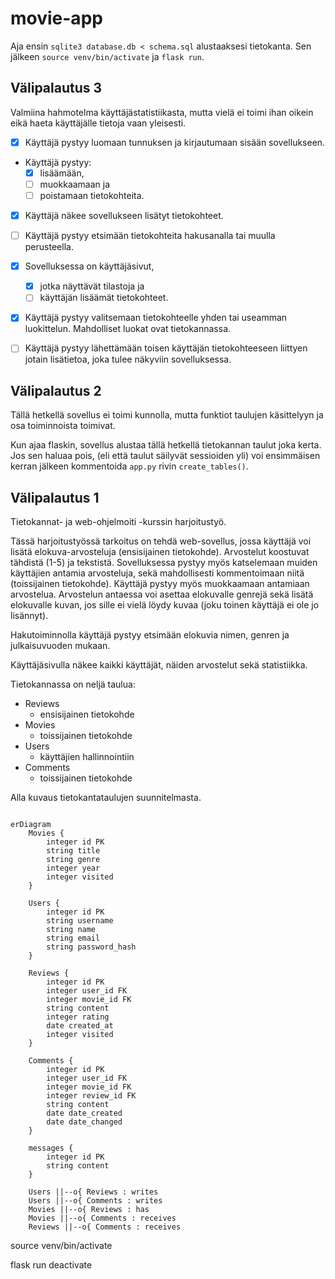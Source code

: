 

# movie-app

Aja ensin `sqlite3 database.db < schema.sql` alustaaksesi tietokanta. Sen jälkeen `source venv/bin/activate` ja `flask run`.


## Välipalautus 3

Valmiina hahmotelma käyttäjästatistiikasta, mutta vielä ei toimi ihan oikein eikä haeta käyttäjälle tietoja vaan yleisesti.

- [x] Käyttäjä pystyy luomaan tunnuksen ja kirjautumaan sisään sovellukseen.
- Käyttäjä pystyy: 
    - [x] lisäämään, 
    - [ ] muokkaamaan ja 
    - [ ] poistamaan tietokohteita.
- [x] Käyttäjä näkee sovellukseen lisätyt tietokohteet.
- [ ] Käyttäjä pystyy etsimään tietokohteita hakusanalla tai muulla perusteella.

- [x] Sovelluksessa on käyttäjäsivut, 
    - [x] jotka näyttävät tilastoja ja 
    - [ ] käyttäjän lisäämät tietokohteet.
- [x] Käyttäjä pystyy valitsemaan tietokohteelle yhden tai useamman luokittelun. Mahdolliset luokat ovat tietokannassa.
- [ ] Käyttäjä pystyy lähettämään toisen käyttäjän tietokohteeseen liittyen jotain lisätietoa, joka tulee näkyviin sovelluksessa.


## Välipalautus 2

Tällä hetkellä sovellus ei toimi kunnolla, mutta funktiot taulujen käsittelyyn ja osa toiminnoista toimivat.

Kun ajaa flaskin, sovellus alustaa tällä hetkellä tietokannan taulut joka kerta. Jos sen haluaa pois, (eli että taulut säilyvät sessioiden yli) voi ensimmäisen kerran jälkeen kommentoida `app.py` rivin `create_tables()`. 


## Välipalautus 1

Tietokannat- ja web-ohjelmoiti -kurssin harjoitustyö.

Tässä harjoitustyössä tarkoitus on tehdä web-sovellus, jossa käyttäjä voi lisätä elokuva-arvosteluja (ensisijainen tietokohde). Arvostelut koostuvat tähdistä (1-5) ja tekstistä. Sovelluksessa pystyy myös katselemaan muiden käyttäjien antamia arvosteluja, sekä mahdollisesti kommentoimaan niitä (toissijainen tietokohde). Käyttäjä pystyy myös muokkaamaan antamiaan arvostelua. Arvostelun antaessa voi asettaa elokuvalle genrejä sekä lisätä elokuvalle kuvan, jos sille ei vielä löydy kuvaa (joku toinen käyttäjä ei ole jo lisännyt).  

Hakutoiminnolla käyttäjä pystyy etsimään elokuvia nimen, genren ja julkaisuvuoden mukaan. 

Käyttäjäsivulla näkee kaikki käyttäjät, näiden arvostelut sekä statistiikka.

Tietokannassa on neljä taulua:

- Reviews
    - ensisijainen tietokohde
- Movies
    - toissijainen tietokohde
- Users
    - käyttäjien hallinnointiin
- Comments
    - toissijainen tietokohde

Alla kuvaus tietokantataulujen suunnitelmasta.

```mermaid

erDiagram
    Movies {
        integer id PK
        string title
        string genre
        integer year
        integer visited
    }
    
    Users {
        integer id PK
        string username
        string name
        string email
        string password_hash
    }

    Reviews {
        integer id PK
        integer user_id FK
        integer movie_id FK
        string content
        integer rating
        date created_at
        integer visited
    }

    Comments {
        integer id PK
        integer user_id FK
        integer movie_id FK
        integer review_id FK
        string content
        date date_created
        date date_changed
    }

    messages {
        integer id PK
        string content
    }

    Users ||--o{ Reviews : writes
    Users ||--o{ Comments : writes
    Movies ||--o{ Reviews : has
    Movies ||--o{ Comments : receives
    Reviews ||--o{ Comments : receives

```




source venv/bin/activate

flask run
deactivate